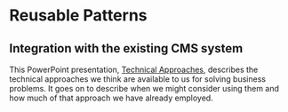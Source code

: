 # Reusable Patterns

## Integration with the existing CMS system

This PowerPoint presentation, [Technical Approaches](./technical-approaches.pptx), describes the technical approaches we think are available to us for solving business problems. It goes on to describe when we might consider using them and how much of that approach we have already employed.

